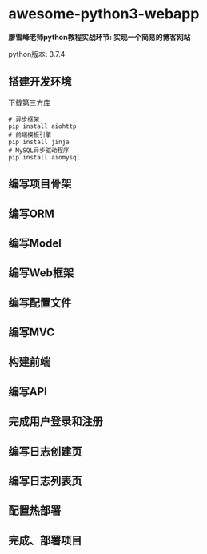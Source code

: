 # awesome-python3-webapp

**廖雪峰老师python教程实战环节: 实现一个简易的博客网站**

python版本: 3.7.4

## 搭建开发环境

下载第三方库

```shell
# 异步框架
pip install aiohttp
# 前端模板引擎
pip install jinja
# MySQL异步驱动程序
pip install aiomysql
```

## 编写项目骨架

## 编写ORM

## 编写Model

## 编写Web框架

## 编写配置文件

## 编写MVC

## 构建前端

## 编写API

## 完成用户登录和注册

## 编写日志创建页

## 编写日志列表页

## 配置热部署

## 完成、部署项目



